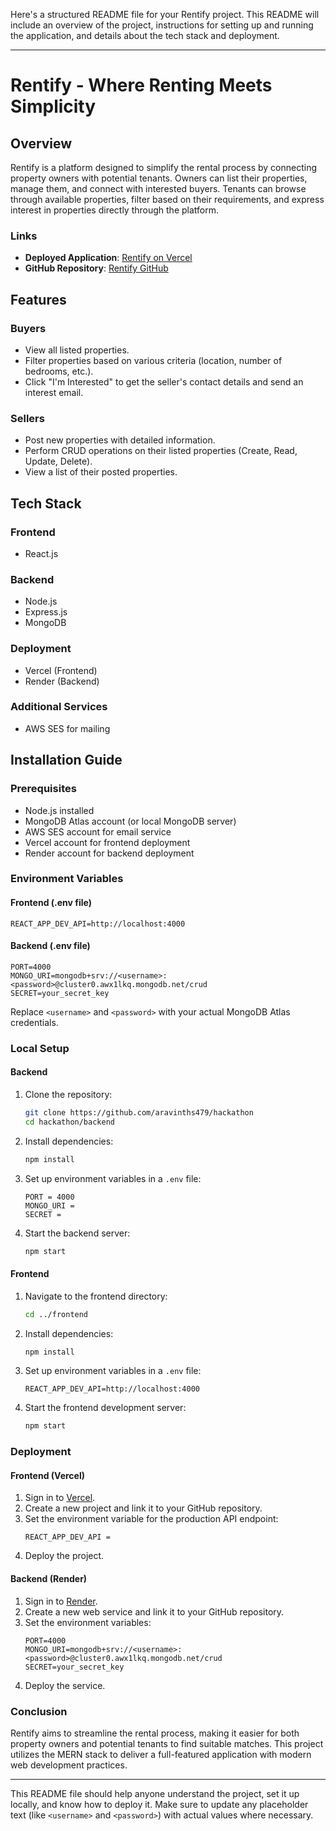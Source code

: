 Here's a structured README file for your Rentify project. This README will include an overview of the project, instructions for setting up and running the application, and details about the tech stack and deployment.

---

# Rentify - Where Renting Meets Simplicity

## Overview

Rentify is a platform designed to simplify the rental process by connecting property owners with potential tenants. Owners can list their properties, manage them, and connect with interested buyers. Tenants can browse through available properties, filter based on their requirements, and express interest in properties directly through the platform.


### Links

- **Deployed Application**: [Rentify on Vercel](https://hackathon-presidio.vercel.app/)
- **GitHub Repository**: [Rentify GitHub](https://github.com/aravinths479/hackathon)



## Features

### Buyers

- View all listed properties.
- Filter properties based on various criteria (location, number of bedrooms, etc.).
- Click "I'm Interested" to get the seller's contact details and send an interest email.

### Sellers

- Post new properties with detailed information.
- Perform CRUD operations on their listed properties (Create, Read, Update, Delete).
- View a list of their posted properties.

## Tech Stack

### Frontend

- React.js

### Backend

- Node.js
- Express.js
- MongoDB

### Deployment

- Vercel (Frontend)
- Render (Backend)

### Additional Services

- AWS SES for mailing

## Installation Guide

### Prerequisites

- Node.js installed
- MongoDB Atlas account (or local MongoDB server)
- AWS SES account for email service
- Vercel account for frontend deployment
- Render account for backend deployment

### Environment Variables

#### Frontend (.env file)

```
REACT_APP_DEV_API=http://localhost:4000
```

#### Backend (.env file)

```
PORT=4000
MONGO_URI=mongodb+srv://<username>:<password>@cluster0.awx1lkq.mongodb.net/crud
SECRET=your_secret_key
```

Replace `<username>` and `<password>` with your actual MongoDB Atlas credentials.

### Local Setup

#### Backend

1. Clone the repository:

   ```bash
   git clone https://github.com/aravinths479/hackathon
   cd hackathon/backend
   ```
2. Install dependencies:

   ```bash
   npm install
   ```
3. Set up environment variables in a `.env` file:

   ```
   PORT = 4000
   MONGO_URI =
   SECRET =
   ```
4. Start the backend server:

   ```bash
   npm start
   ```

#### Frontend

1. Navigate to the frontend directory:

   ```bash
   cd ../frontend
   ```
2. Install dependencies:

   ```bash
   npm install
   ```
3. Set up environment variables in a `.env` file:

   ```
   REACT_APP_DEV_API=http://localhost:4000
   ```
4. Start the frontend development server:

   ```bash
   npm start
   ```

### Deployment

#### Frontend (Vercel)

1. Sign in to [Vercel](https://vercel.com/).
2. Create a new project and link it to your GitHub repository.
3. Set the environment variable for the production API endpoint:
   ```
   REACT_APP_DEV_API = 
   ```
4. Deploy the project.

#### Backend (Render)

1. Sign in to [Render](https://render.com/).
2. Create a new web service and link it to your GitHub repository.
3. Set the environment variables:
   ```
   PORT=4000
   MONGO_URI=mongodb+srv://<username>:<password>@cluster0.awx1lkq.mongodb.net/crud
   SECRET=your_secret_key
   ```
4. Deploy the service.

### Conclusion

Rentify aims to streamline the rental process, making it easier for both property owners and potential tenants to find suitable matches. This project utilizes the MERN stack to deliver a full-featured application with modern web development practices.

---

This README file should help anyone understand the project, set it up locally, and know how to deploy it. Make sure to update any placeholder text (like `<username>` and `<password>`) with actual values where necessary.
